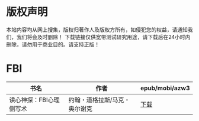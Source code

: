 # 版权声明

本站内容均从网上搜集，版权归著作人及版权方所有，如侵犯您的权益，请通知我们，我们将会及时删除！ 下载链接仅供宽带测试研究用途，请下载后在24小时内删除，请勿用于商业目的。请支持正版！

# FBI

| 书名 | 作者 | epub/mobi/azw3 |
| --- | --- | --- |
| 读心神探：FBI心理侧写术 | 约翰・道格拉斯/马克・奥尔谢克 | [下载](https://url89.ctfile.com/f/31084289-1357016635-5c67ae?p=8866) |
